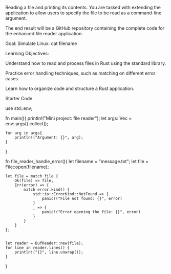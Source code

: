 Reading a file and printing its contents. 
You are tasked with extending the application to allow users to specify the file to be read as a command-line argument. 

The end result will be a GitHub repository containing the complete code for the enhanced file reader application.

Goal: Simulate Linux:  cat filename 

Learning Objectives:

Understand how to read and process files in Rust using the standard library.

Practice error handling techniques, such as matching on different error cases.

Learn how to organize code and structure a Rust application.

Starter Code


use std::env;

fn main(){
    println!("Mini project: file reader");
    let args: Vec<String> = env::args().collect();

    for arg in args{
        println!("Argument: {}", arg);
    }
}


fn file_reader_handle_error(){
    let filename = "message.txt";
    let file = File::open(filename);

    let file = match file {
        Ok(file) => file,
        Err(error) => {
            match error.kind() {
                std::io::ErrorKind::NotFound => {
                    panic!("File not found: {}", error)
                }
                _ => {
                    panic!("Error opening the file: {}", error)
                }
            }
        }
    };


    let reader = BufReader::new(file);
    for line in reader.lines() {
        println!("{}", line.unwrap());
    }

}
